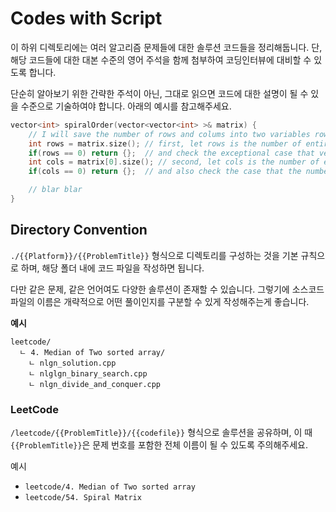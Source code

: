 # Codes with Script 

이 하위 디렉토리에는 여러 알고리즘 문제들에 대한 솔루션 코드들을 정리해둡니다. 단, 해당 코드들에 대한 대본 수준의 영어 주석을 함께 첨부하여 코딩인터뷰에 대비할 수 있도록 합니다.

단순히 알아보기 위한 간략한 주석이 아닌, 그대로 읽으면 코드에 대한 설명이 될 수 있을 수준으로 기술하여야 합니다. 아래의 예시를 참고해주세요.

```C++
vector<int> spiralOrder(vector<vector<int> >& matrix) {
    // I will save the number of rows and colums into two variables rows, cols  
    int rows = matrix.size(); // first, let rows is the number of entire rows and get it from the size of first dimension 
    if(rows == 0) return {};  // and check the exceptional case that vector is empty 
    int cols = matrix[0].size(); // second, let cols is the number of entire cols and get it from first vector's size 
    if(cols == 0) return {};  // and also check the case that the number of column is zero 

    // blar blar 
}       
```

## Directory Convention 

`./{{Platform}}/{{ProblemTitle}}` 형식으로 디렉토리를 구성하는 것을 기본 규칙으로 하며, 해당 폴더 내에 코드 파일을 작성하면 됩니다.

다만 같은 문제, 같은 언어여도 다양한 솔루션이 존재할 수 있습니다. 그렇기에 소스코드 파일의 이름은 개략적으로 어떤 풀이인지를 구분할 수 있게 작성해주는게 좋습니다.

**예시** 

```shell
leetcode/
  ㄴ 4. Median of Two sorted array/
    ㄴ nlgn_solution.cpp
    ㄴ nlglgn_binary_search.cpp
    ㄴ nlgn_divide_and_conquer.cpp
```

### LeetCode

`/leetcode/{{ProblemTitle}}/{{codefile}}` 형식으로 솔루션을 공유하며, 이 때 `{{ProblemTitle}}`은 문제 번호를 포함한 전체 이름이 될 수 있도록 주의해주세요.

예시
- `leetcode/4. Median of Two sorted array`
- `leetcode/54. Spiral Matrix`
